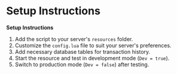# Setup Instructions

**Setup Instructions**

1. Add the script to your server's `resources` folder.
2. Customize the `config.lua` file to suit your server's preferences.
3. Add necessary database tables for transaction history.
4. Start the resource and test in development mode (`Dev = true`).
5. Switch to production mode (`Dev = false`) after testing.
